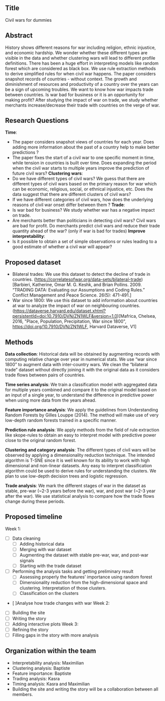 ## Title 
Civil wars for dummies

## Abstract
History shows different reasons for war including religion, ethnic injustice, and economic hardship. We wonder whether these different types are visible in the data and whether clustering wars will lead to different profile definitions. There has been a huge effort in interpreting models like random forest which are considered as black box. We use rule extraction methods to derive simplified rules for when civil war happens. The paper considers  snapshot records of countries - without context. The growth and diminishment of resources and productivity of a country over the years can be a sign of upcoming troubles. We want to know how war impacts trade between countries. Is war bad for business or it is an opportunity for making profit? After studying the impact of war on trade, we study whether merchants increase/decrease their trade with countries on the verge of war.


## Research Questions
**Time**:
 - The paper considers snapshot views of countries for each year. Does adding more information about the past of a country help to make better predictions ? 
 - The paper fixes the start of a civil war to one specific moment in time, while tension in countries is built over time. Does expanding the period when the civil war starts to multiple years improve the prediction of future civil wars?
**Clustering wars**:
 - Do we have different types of civil wars? We guess that there are different types of civil wars based on the primary reason for war which can be economic, religious, social, or ethnical injustice, etc. Does the data suggest that there are different clusters of civil wars?
 - If we have different categories of civil wars, how does the underlying reasons of civil war onset differ between them ?
**Trade**:
 - Is war bad for business?  We study whether war has a negative impact on trade. 
 - Are merchants better than politicians in detecting civil wars? Civil wars are bad for profit. Do merchants predict civil wars and reduce their trade quantity ahead of the war? (only if war is bad for trades)
**Improve interpretability**:
 - Is it possible to obtain a set of simple observations or rules leading to a good estimate of whether a civil war will appear?

## Proposed dataset
- Bilateral trades: We use this dataset to detect the decline of trade in countries. (https://correlatesofwar.org/data-sets/bilateral-trade)[Barbieri, Katherine, Omar M. G. Keshk, and Brian Pollins. 2009. “TRADING DATA: Evaluating our Assumptions and Coding Rules.” Conflict Management and Peace Science. 26(5): 471-491.]
 - War since 1800: We use this dataset to add information about countries at war to analyze the impact of war on neighbouring countries. (https://dataverse.harvard.edu/dataset.xhtml?persistentId=doi:10.7910/DVN/ZN1WLF&version=1.0)[Mafrica, Chelsea, 2016, "Place, Population, Precipitation, War since 1800", https://doi.org/10.7910/DVN/ZN1WLF, Harvard Dataverse, V1]   

## Methods
**Data collection**: Historical data will be obtained by augmenting records with computing relative change over year in numerical stats. We use “war since 1800” to augment data with inter-country wars. We clean the “bilateral trade” dataset without directly joining it with the original data as it considers trade flows between pairs of countries.  

**Time series analysis**: We train a classification model with aggregated data for multiple years combined and compare it to the original model based on an input of a single year, to understand the difference in predictive power when using more data from the years ahead.

**Feature importance analysis**: We apply the guidelines from Understanding Random Forests by Gilles Louppe (2014). The method will make use of very low-depth random forests trained in a specific manner.

**Prediction rule analysis**: We apply methods from the field of rule extraction like skope-rules to obtain an easy to interpret model with predictive power close to the original random forest.

**Clustering and category analysis**: The different types of civil wars will be observed by applying a dimensionality reduction technique. The intended algorithm is T-SNE since it is well known for its ability to work with high dimensional and non-linear datasets. Any easy to interpret classification algorithm could be used to derive rules for understanding the clusters. We plan to use low-depth decision trees and logistic regression.

**Trade analysis**: We mark the different stages of war in the dataset as stable, pre-war (~2-3 years before the war), war, and post war (~2-3 year after the war). We use statistical analysis to compare how the trade flows change during these periods.



## Proposed timeline
Week 1:
 -[ ] Data cleaning
   -[ ] Adding historical data
   -[ ] Merging with war dataset
   -[ ] Augmenting the dataset with stable pre-war, war, and post-war signals
   -[ ] Starting with the trade dataset

 -[ ] Performing the analysis tasks and getting preliminary result
   -[ ] Assessing properly the features’ importance using random forest
   -[ ] Dimensionality reduction from the high-dimensional space and clustering. Interpretation of those clusters.
   -[ ] Classification on the clusters
 - [ ]Analyse how trade changes with war
Week 2:
 - [ ] Building the site
 - [ ] Writing the story
 - [ ] Adding interactive plots
Week 3:
 - [ ] Refining the story
 - [ ] Filling gaps in the story with more analysis

## Organization within the team
 - Interpretability analysis: Maximilian
 - Clustering analysis: Baptiste
 - Feature importance: Baptiste
 - Trading analysis: Kasra
 - Timing analysis: Kasra and Maximilian
 - Building the site and writing the story will be a collaboration between all members.
